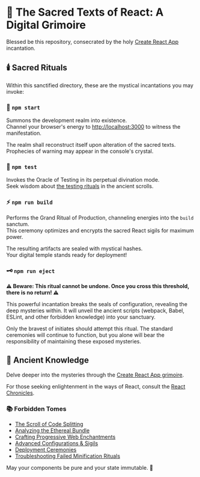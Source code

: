 # 🔮 The Sacred Texts of React: A Digital Grimoire

Blessed be this repository, consecrated by the holy [Create React App](https://github.com/facebook/create-react-app) incantation.

## 🕯️ Sacred Rituals

Within this sanctified directory, these are the mystical incantations you may invoke:

### 📜 `npm start`

Summons the development realm into existence.\
Channel your browser's energy to [http://localhost:3000](http://localhost:3000) to witness the manifestation.

The realm shall reconstruct itself upon alteration of the sacred texts.\
Prophecies of warning may appear in the console's crystal.

### 🔮 `npm test`

Invokes the Oracle of Testing in its perpetual divination mode.\
Seek wisdom about [the testing rituals](https://facebook.github.io/create-react-app/docs/running-tests) in the ancient scrolls.

### ⚡ `npm run build`

Performs the Grand Ritual of Production, channeling energies into the `build` sanctum.\
This ceremony optimizes and encrypts the sacred React sigils for maximum power.

The resulting artifacts are sealed with mystical hashes.\
Your digital temple stands ready for deployment!

### 🗝️ `npm run eject`

**⚠️ Beware: This ritual cannot be undone. Once you cross this threshold, there is no return! ⚠️**

This powerful incantation breaks the seals of configuration, revealing the deep mysteries within. It will unveil the ancient scripts (webpack, Babel, ESLint, and other forbidden knowledge) into your sanctuary.

Only the bravest of initiates should attempt this ritual. The standard ceremonies will continue to function, but you alone will bear the responsibility of maintaining these exposed mysteries.

## 🌟 Ancient Knowledge

Delve deeper into the mysteries through the [Create React App grimoire](https://facebook.github.io/create-react-app/docs/getting-started).

For those seeking enlightenment in the ways of React, consult the [React Chronicles](https://reactjs.org/).

### 📚 Forbidden Tomes

* [The Scroll of Code Splitting](https://facebook.github.io/create-react-app/docs/code-splitting)
* [Analyzing the Ethereal Bundle](https://facebook.github.io/create-react-app/docs/analyzing-the-bundle-size)
* [Crafting Progressive Web Enchantments](https://facebook.github.io/create-react-app/docs/making-a-progressive-web-app)
* [Advanced Configurations & Sigils](https://facebook.github.io/create-react-app/docs/advanced-configuration)
* [Deployment Ceremonies](https://facebook.github.io/create-react-app/docs/deployment)
* [Troubleshooting Failed Minification Rituals](https://facebook.github.io/create-react-app/docs/troubleshooting#npm-run-build-fails-to-minify)

May your components be pure and your state immutable. 🙏
